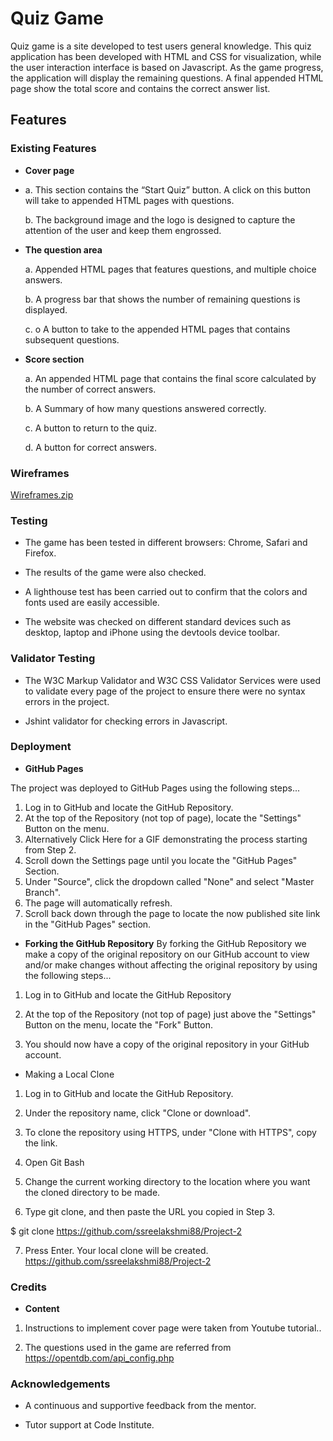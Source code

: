 # Quiz Game

Quiz game is a site developed to test users general knowledge. This quiz application has been developed with HTML and CSS for visualization, while the user interaction interface is based on Javascript. As the game progress, the application will display the remaining questions. A final appended HTML page show the total score and contains the correct answer list. 

## Features

### Existing Features

- **Cover page**
- 
   a. This section contains the “Start Quiz” button. A click on this button will take to appended HTML pages with questions.
   
   b. The background image and the logo is designed to capture the attention of the user and keep them engrossed.
   
- **The question area**

   a. Appended HTML pages that features questions, and multiple choice answers.
   
   b. A progress bar that shows the number of remaining questions is displayed.
   
   c. o	A button to take to the appended HTML pages that contains subsequent questions.
   
- **Score section**

  a. An appended HTML page that contains the final score calculated by the number of correct answers.
    
   b. A Summary of how many questions answered correctly.
   
   c. A button to return to the quiz.
   
   d. A button for correct answers.
   
###    Wireframes


   [Wireframes.zip](https://github.com/ssreelakshmi88/Project-2/files/8534254/Wireframes.zip)

###    Testing
- The game has been tested in different browsers: Chrome, Safari and Firefox.

- The results of the game were also checked.

- A lighthouse test has been carried out to confirm that the colors and fonts used are easily accessible.

- The website was checked on different standard devices such as desktop, laptop and iPhone using the devtools device toolbar.

###  Validator Testing   

- The W3C Markup Validator and W3C CSS Validator Services were used to validate every page of the project to ensure there were no syntax errors in the project.

- Jshint validator for checking errors in Javascript.

### Deployment

- **GitHub Pages**

The project was deployed to GitHub Pages using the following steps...

1. Log in to GitHub and locate the GitHub Repository.
2. At the top of the Repository (not top of page), locate the "Settings" Button on the menu.
3. Alternatively Click Here for a GIF demonstrating the process starting from Step 2.
4. Scroll down the Settings page until you locate the "GitHub Pages" Section.
5. Under "Source", click the dropdown called "None" and select "Master Branch".
6. The page will automatically refresh.
7. Scroll back down through the page to locate the now published site link in the "GitHub Pages" section.

- **Forking the GitHub Repository**
By forking the GitHub Repository we make a copy of the original repository on our GitHub account to view and/or make changes without affecting the original repository by using the following steps...

1. Log in to GitHub and locate the GitHub Repository

2. At the top of the Repository (not top of page) just above the "Settings" Button on the menu, locate the "Fork" Button.

3. You should now have a copy of the original repository in your GitHub account.

- Making a Local Clone

1. Log in to GitHub and locate the GitHub Repository.

2. Under the repository name, click "Clone or download".

3. To clone the repository using HTTPS, under "Clone with HTTPS", copy the link.

4. Open Git Bash

5. Change the current working directory to the location where you want the cloned directory to be made.

6. Type git clone, and then paste the URL you copied in Step 3.

$ git clone https://github.com/ssreelakshmi88/Project-2

7. Press Enter.  Your local clone will be created.
https://github.com/ssreelakshmi88/Project-2

### Credits

- **Content**
1. Instructions to implement cover page were taken from Youtube tutorial..

2. The questions used in the game are referred from https://opentdb.com/api_config.php

### Acknowledgements

- A continuous and supportive feedback from the mentor.

- Tutor support at Code Institute.








  
  
